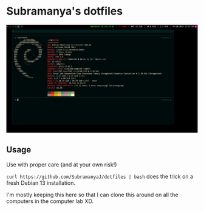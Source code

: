 # Subramanya's dotfiles

![fastfetch screenshot](./.assets/fastfetch.jpg)

## Usage

Use with proper care (and at your own risk!)

```curl https://github.com/SubramanyaJ/dotfiles | bash``` does the trick on a fresh Debian 13 installation.

I'm mostly keeping this here so that I can clone this around on all the computers in the computer lab XD.

